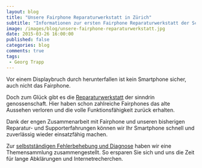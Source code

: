 ```yaml
---
layout: blog
title: "Unsere Fairphone Reparaturwerkstatt in Zürich"
subtitle: "Informationen zur ersten Fairphone Reparaturwerkstatt der Schweiz und weitere nützliche Tipps rund ums Fairphone."
image: /images/blog/unsere-fairphone-reparaturwerkstatt.jpg
date: 2015-03-26 16:00:00
published: false
categories: blog
comments: true
tags:
 - Georg Trapp
---
```


Vor einem Displaybruch durch herunterfallen ist kein Smartphone sicher, auch nicht das Fairphone.

Doch zum Glück gibt es die [Reparaturwerkstatt][fairphone-reparatur] der sinndrin genossenschaft. Hier haben schon zahlreiche Fairphones das alte Aussehen verloren und die volle Funktionsfähigkeit zurück erhalten.

Dank der engen Zusammenarbeit mit Fairphone und unseren bisherigen Reparatur- und Supporterfahrungen  können wir Ihr Smartphone schnell und zuverlässig wieder einsatzfähig machen.

Zur [selbstständigen Fehlerbehebung und Diagnose][faq] haben wir eine Themensammlung zusammengestellt. So ersparen Sie sich und uns die Zeit für lange Abklärungen und Internetrecherchen.

[fairphone-reparatur]: /angebote/fairphone/reparatur/
[faq]: /hintergrundwissen/selbststaendige-fairphone-fehlerbehebung-und-diagnose-faq/